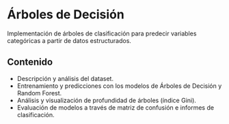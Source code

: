 # Árboles de Decisión

Implementación de árboles de clasificación para predecir variables categóricas a partir de datos estructurados.

## Contenido
- Descripción y análisis del dataset.
- Entrenamiento y predicciones con los modelos de Árboles de Decisión y Random Forest.
- Análisis y visualización de profundidad de árboles (índice Gini).
- Evaluación de modelos a través de matriz de confusión e informes de clasificación.

